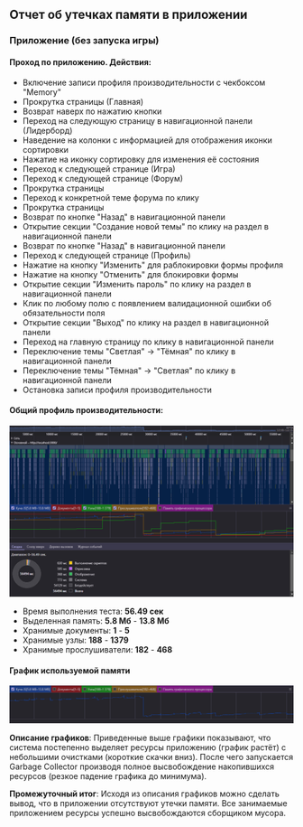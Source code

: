 ## Отчет об утечках памяти в приложении

### Приложение (без запуска игры)

#### Проход по приложению. Действия:
* Включение записи профиля производительности с чекбоксом "Memory"
* Прокрутка страницы (Главная)
* Возврат наверх по нажатию кнопки
* Переход на следующую страницу в навигационной панели (Лидерборд)
* Наведение на колонки с информацией для отображения иконки сортировки
* Нажатие на иконку сортировку для изменения её состояния
* Переход к следующей странице (Игра)
* Переход к следующей странице (Форум)
* Прокрутка страницы
* Переход к конкретной теме форума по клику
* Прокрутка страницы
* Возврат по кнопке "Назад" в навигационной панели
* Открытие секции "Создание новой темы" по клику на раздел в навигационной панели
* Возврат по кнопке "Назад" в навигационной панели
* Переход к следующей странице (Профиль)
* Нажатие на кнопку "Изменить" для раблокировки формы профиля
* Нажатие на кнопку "Отменить" для блокировки формы
* Открытие секции "Изменить пароль" по клику на раздел в навигационной панели
* Клик по любому полю с появлением валидационной ошибки об обязательности поля
* Открытие секции "Выход" по клику на раздел в навигационной панели
* Переход на главную страницу по клику в навигационной панели
* Переключение темы "Светлая" -> "Тёмная" по клику в навигационной панели
* Переключение темы "Тёмная" -> "Светлая" по клику в навигационной панели
* Остановка записи профиля производительности
   
#### Общий профиль производительности:
![Профиль производительности. Общий](images/perfomance_profile_main.png)

* Время выполнения теста: **56.49 сек**
* Выделенная память: **5.8 Мб** - **13.8 Мб**
* Хранимые документы: **1** - **5**
* Хранимые узлы: **188** - **1379**
* Хранимые прослушиватели: **182** - **468**

#### График используемой памяти
![img.png](images/perfomance_profile_memory.png)

**Описание графиков**: Приведенные выше графики показывают, что система постепенно выделяет ресурсы приложению (график растёт) с небольшими очистками (короткие скачки вниз). После чего запускается Garbage Collector производя полное высвобождение накопившихся ресурсов (резкое падение графика до минимума).

**Промежуточный итог**: Исходя из описания графиков можно сделать вывод, что в приложении отсутствуют утечки памяти. Все занимаемые приложением ресурсы успешно высвобождаются сборщиком мусора.
